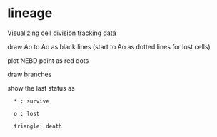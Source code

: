 # lineage
Visualizing cell division tracking data

draw Ao to Ao as black lines (start to Ao as dotted lines for lost cells)

plot NEBD point as red dots

draw branches 

show the last status as
      
      * : survive
     
      o : lost
     
      triangle: death

